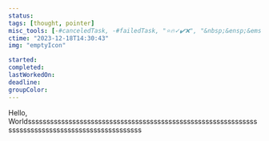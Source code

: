 ```yaml
---
status: 
tags: [thought, pointer]
misc_tools: [-#canceledTask, -#failedTask, "⭐🔥✓✔️❌", "&nbsp;&ensp;&emsp;"]
ctime: "2023-12-18T14:30:43"
img: "emptyIcon"

started: 
completed: 
lastWorkedOn: 
deadline: 
groupColor: 
---
```

Hello, Worldssssssssssssssssssssssssssssssssssssssssssssssssssssssssssssssssssssssssssssssssssssssssssssssssss